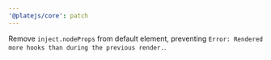 ```yaml
---
'@platejs/core': patch
---
```


Remove `inject.nodeProps` from default element, preventing `Error: Rendered more hooks than during the previous render.`.
